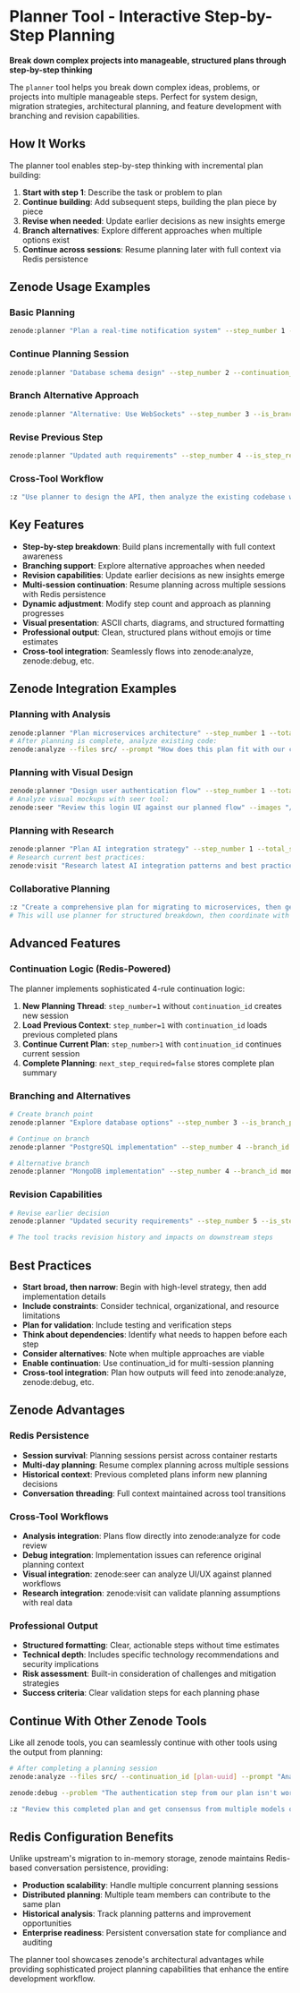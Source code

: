 # Planner Tool - Interactive Step-by-Step Planning

**Break down complex projects into manageable, structured plans through step-by-step thinking**

The `planner` tool helps you break down complex ideas, problems, or projects into multiple manageable steps. Perfect for system design, migration strategies, architectural planning, and feature development with branching and revision capabilities.

## How It Works

The planner tool enables step-by-step thinking with incremental plan building:

1. **Start with step 1**: Describe the task or problem to plan
2. **Continue building**: Add subsequent steps, building the plan piece by piece  
3. **Revise when needed**: Update earlier decisions as new insights emerge
4. **Branch alternatives**: Explore different approaches when multiple options exist
5. **Continue across sessions**: Resume planning later with full context via Redis persistence

## Zenode Usage Examples

### Basic Planning
```bash
zenode:planner "Plan a real-time notification system" --step_number 1 --total_steps 5 --next_step_required true
```

### Continue Planning Session
```bash
zenode:planner "Database schema design" --step_number 2 --continuation_id uuid-abc123 --next_step_required true
```

### Branch Alternative Approach
```bash
zenode:planner "Alternative: Use WebSockets" --step_number 3 --is_branch_point true --branch_id websocket-approach --branch_from_step 2
```

### Revise Previous Step
```bash
zenode:planner "Updated auth requirements" --step_number 4 --is_step_revision true --revises_step_number 2
```

### Cross-Tool Workflow
```bash
:z "Use planner to design the API, then analyze the existing codebase with zenode:analyze to see how it fits"
```

## Key Features

- **Step-by-step breakdown**: Build plans incrementally with full context awareness
- **Branching support**: Explore alternative approaches when needed  
- **Revision capabilities**: Update earlier decisions as new insights emerge
- **Multi-session continuation**: Resume planning across multiple sessions with Redis persistence
- **Dynamic adjustment**: Modify step count and approach as planning progresses
- **Visual presentation**: ASCII charts, diagrams, and structured formatting
- **Professional output**: Clean, structured plans without emojis or time estimates
- **Cross-tool integration**: Seamlessly flows into zenode:analyze, zenode:debug, etc.

## Zenode Integration Examples

### Planning with Analysis
```bash
zenode:planner "Plan microservices architecture" --step_number 1 --total_steps 5
# After planning is complete, analyze existing code:
zenode:analyze --files src/ --prompt "How does this plan fit with our current codebase?"
```

### Planning with Visual Design
```bash
zenode:planner "Design user authentication flow" --step_number 1 --total_steps 4
# Analyze visual mockups with seer tool:
zenode:seer "Review this login UI against our planned flow" --images "/workspace/designs/login.png"
```

### Planning with Research
```bash
zenode:planner "Plan AI integration strategy" --step_number 1 --total_steps 6
# Research current best practices:
zenode:visit "Research latest AI integration patterns and best practices"
```

### Collaborative Planning
```bash
:z "Create a comprehensive plan for migrating to microservices, then get multiple perspectives"
# This will use planner for structured breakdown, then coordinate with other tools for validation
```

## Advanced Features

### Continuation Logic (Redis-Powered)

The planner implements sophisticated 4-rule continuation logic:

1. **New Planning Thread**: `step_number=1` without `continuation_id` creates new session
2. **Load Previous Context**: `step_number=1` with `continuation_id` loads previous completed plans  
3. **Continue Current Plan**: `step_number>1` with `continuation_id` continues current session
4. **Complete Planning**: `next_step_required=false` stores complete plan summary

### Branching and Alternatives

```bash
# Create branch point
zenode:planner "Explore database options" --step_number 3 --is_branch_point true --branch_id database-choice

# Continue on branch
zenode:planner "PostgreSQL implementation" --step_number 4 --branch_id postgresql-approach

# Alternative branch  
zenode:planner "MongoDB implementation" --step_number 4 --branch_id mongodb-approach
```

### Revision Capabilities

```bash
# Revise earlier decision
zenode:planner "Updated security requirements" --step_number 5 --is_step_revision true --revises_step_number 2

# The tool tracks revision history and impacts on downstream steps
```

## Best Practices

- **Start broad, then narrow**: Begin with high-level strategy, then add implementation details
- **Include constraints**: Consider technical, organizational, and resource limitations
- **Plan for validation**: Include testing and verification steps
- **Think about dependencies**: Identify what needs to happen before each step
- **Consider alternatives**: Note when multiple approaches are viable
- **Enable continuation**: Use continuation_id for multi-session planning
- **Cross-tool integration**: Plan how outputs will feed into zenode:analyze, zenode:debug, etc.

## Zenode Advantages

### Redis Persistence
- **Session survival**: Planning sessions persist across container restarts
- **Multi-day planning**: Resume complex planning across multiple sessions
- **Historical context**: Previous completed plans inform new planning decisions
- **Conversation threading**: Full context maintained across tool transitions

### Cross-Tool Workflows
- **Analysis integration**: Plans flow directly into zenode:analyze for code review
- **Debug integration**: Implementation issues can reference original planning context
- **Visual integration**: zenode:seer can analyze UI/UX against planned workflows
- **Research integration**: zenode:visit can validate planning assumptions with real data

### Professional Output
- **Structured formatting**: Clear, actionable steps without time estimates
- **Technical depth**: Includes specific technology recommendations and security implications
- **Risk assessment**: Built-in consideration of challenges and mitigation strategies
- **Success criteria**: Clear validation steps for each planning phase

## Continue With Other Zenode Tools

Like all zenode tools, you can seamlessly continue with other tools using the output from planning:

```bash
# After completing a planning session
zenode:analyze --files src/ --continuation_id [plan-uuid] --prompt "Analyze how our current code aligns with this plan"

zenode:debug --problem "The authentication step from our plan isn't working" --continuation_id [plan-uuid]

:z "Review this completed plan and get consensus from multiple models on implementation priority"
```

## Redis Configuration Benefits

Unlike upstream's migration to in-memory storage, zenode maintains Redis-based conversation persistence, providing:

- **Production scalability**: Handle multiple concurrent planning sessions
- **Distributed planning**: Multiple team members can contribute to the same plan
- **Historical analysis**: Track planning patterns and improvement opportunities
- **Enterprise readiness**: Persistent conversation state for compliance and auditing

The planner tool showcases zenode's architectural advantages while providing sophisticated project planning capabilities that enhance the entire development workflow.